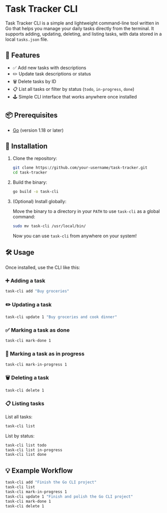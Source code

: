 # Task Tracker CLI

Task Tracker CLI is a simple and lightweight command-line tool written in Go that helps you manage your daily tasks directly from the terminal. It supports adding, updating, deleting, and listing tasks, with data stored in a local `tasks.json` file.

## 🚀 Features

- ✅ Add new tasks with descriptions
- ✏️ Update task descriptions or status
- 🗑️ Delete tasks by ID
- 📋 List all tasks or filter by status (`todo`, `in-progress`, `done`)
- 🕹️ Simple CLI interface that works anywhere once installed

## 📦 Prerequisites

- [Go](https://golang.org/dl/) (version 1.18 or later)

## 🔧 Installation

1. Clone the repository:

   ```bash
   git clone https://github.com/your-username/task-tracker.git
   cd task-tracker
   ```

2. Build the binary:

   ```bash
   go build -o task-cli
   ```

3. (Optional) Install globally:

   Move the binary to a directory in your `PATH` to use `task-cli` as a global command:

   ```bash
   sudo mv task-cli /usr/local/bin/
   ```

   Now you can use `task-cli` from anywhere on your system!

## 🛠️ Usage

Once installed, use the CLI like this:

### ➕ Adding a task

```bash
task-cli add "Buy groceries"
```

### ✏️ Updating a task

```bash
task-cli update 1 "Buy groceries and cook dinner"
```

### ✅ Marking a task as done

```bash
task-cli mark-done 1
```

### 🔄 Marking a task as in progress

```bash
task-cli mark-in-progress 1
```

### 🗑️ Deleting a task

```bash
task-cli delete 1
```

### 📋 Listing tasks

List all tasks:

```bash
task-cli list
```

List by status:

```bash
task-cli list todo
task-cli list in-progress
task-cli list done
```

## 💡 Example Workflow

```bash
task-cli add "Finish the Go CLI project"
task-cli list
task-cli mark-in-progress 1
task-cli update 1 "Finish and polish the Go CLI project"
task-cli mark-done 1
task-cli delete 1
```
